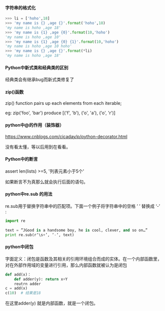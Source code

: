 #### 字符串的格式化

```python
>>> li = ['hoho',18]
>>> 'my name is {} ,age {}'.format('hoho',18)
'my name is hoho ,age 18'
>>> 'my name is {1} ,age {0}'.format(10,'hoho')
'my name is hoho ,age 10'
>>> 'my name is {1} ,age {0} {1}'.format(10,'hoho')
'my name is hoho ,age 10 hoho'
>>> 'my name is {} ,age {}'.format(*li)
'my name is hoho ,age 18'
```

#### Python中新式类和经典类的区别

经典类会有继承bug而新式类修复了

#### zip()函数

zip() function pairs up each elements from each iterable;

eg: zip('foo', 'bar') produce [('f', 'b'), ('o', 'a'), ('o', 'r')]

#### python中@的作用（装饰器）

https://www.cnblogs.com/cicaday/p/python-decorator.html

没有看太懂，等以后用到在看看。

#### Python中的断言

assert len(lists) >=5, '列表元素小于5个' 

如果断言不为真那么就会执行后面的语句。

#### python中re.sub 的用法

re.sub用于替换字符串中的匹配项。下面一个例子将字符串中的空格 ’ ’ 替换成 ‘-’ : 

```python
import re  
  
text = ”JGood is a handsome boy, he is cool, clever, and so on…”  
print re.sub(r‘\s+’, ‘-‘, text)  
```



#### python中闭包

字面定义：闭包是函数及其相关的引用环境组合而成的实体。在一个内部函数里，对在外部作用域的变量进行引用，那么内部函数就被认为是闭包

```python
def add(x)：
	def adder(y): return x+Y
    reutrn adder
c = add(x)
c(10)  # 结果是18
```

在这里adder(y) 就是内部函数，就是一个闭包。